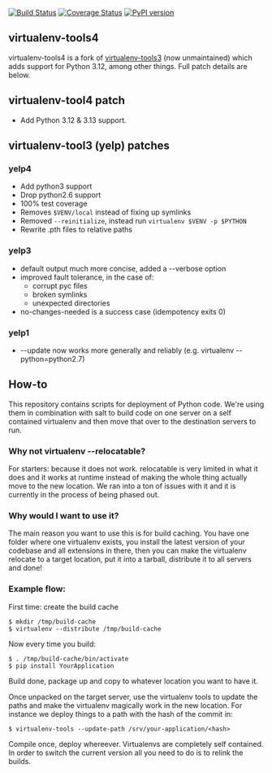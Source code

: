 [![Build Status](https://github.com/HLFH/virtualenv-tools/actions/workflows/main.yml/badge.svg?query=branch%3Amain)](https://github.com/HLFH/virtualenv-tools/actions/workflows/main.yml)
[![Coverage Status](https://img.shields.io/coveralls/HLFH/virtualenv-tools.svg?branch=master)](https://coveralls.io/r/HLFH/virtualenv-tools)
[![PyPI version](https://badge.fury.io/py/virtualenv-tools3.svg)](https://pypi.python.org/pypi/virtualenv-tools4)

virtualenv-tools4
--------

virtualenv-tools4 is a fork of [virtualenv-tools3](https://github.com/Yelp/virtualenv-tools) (now
unmaintained) which adds support for Python 3.12, among other things. Full patch details are below.

## virtualenv-tool4 patch

* Add Python 3.12 & 3.13 support.

##  virtualenv-tool3 (yelp) patches

### yelp4

* Add python3 support
* Drop python2.6 support
* 100% test coverage
* Removes `$VENV/local` instead of fixing up symlinks
* Removed `--reinitialize`, instead run `virtualenv $VENV -p $PYTHON`
* Rewrite .pth files to relative paths


### yelp3

* default output much more concise, added a --verbose option
* improved fault tolerance, in the case of:
    * corrupt pyc files
    * broken symlinks
    * unexpected directories
* no-changes-needed is a success case (idempotency exits 0)


### yelp1

* --update now works more generally and reliably (e.g. virtualenv --python=python2.7)


## How-to

This repository contains scripts for
deployment of Python code.  We're using them in combination with
salt to build code on one server on a self contained virtualenv
and then move that over to the destination servers to run.

### Why not virtualenv --relocatable?

For starters: because it does not work.  relocatable is very
limited in what it does and it works at runtime instead of
making the whole thing actually move to the new location.  We
ran into a ton of issues with it and it is currently in the
process of being phased out.

### Why would I want to use it?

The main reason you want to use this is for build caching.  You
have one folder where one virtualenv exists, you install the
latest version of your codebase and all extensions in there, then
you can make the virtualenv relocate to a target location, put it
into a tarball, distribute it to all servers and done!

### Example flow:

First time: create the build cache

```
$ mkdir /tmp/build-cache
$ virtualenv --distribute /tmp/build-cache
```

Now every time you build:

```
$ . /tmp/build-cache/bin/activate
$ pip install YourApplication
```

Build done, package up and copy to whatever location you want to have it.

Once unpacked on the target server, use the virtualenv tools to
update the paths and make the virtualenv magically work in the new
location.  For instance we deploy things to a path with the
hash of the commit in:

```
$ virtualenv-tools --update-path /srv/your-application/<hash>
```

Compile once, deploy whereever.  Virtualenvs are completely self
contained.  In order to switch the current version all you need to
do is to relink the builds.
